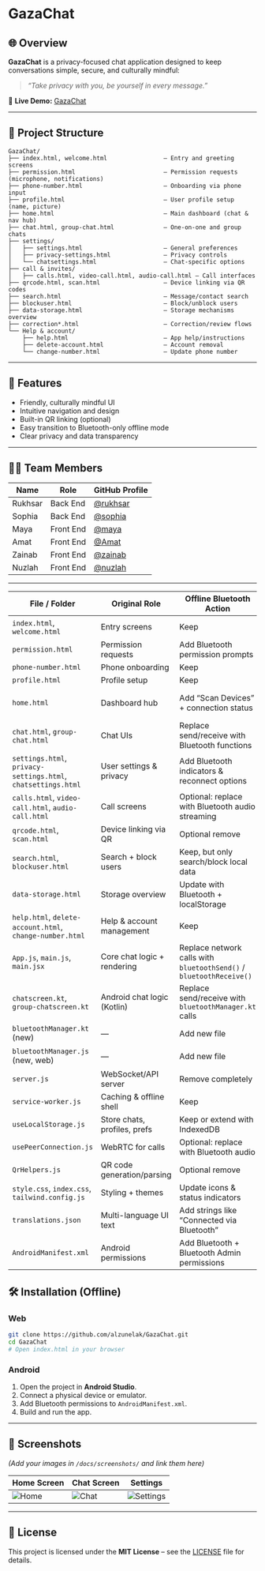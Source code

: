 
# GazaChat

## 🌐 Overview

**GazaChat** is a privacy-focused chat application designed to keep conversations simple, secure, and culturally mindful:

> *“Take privacy with you, be yourself in every message.”*

🔗 **Live Demo:** [GazaChat](https://alzunelak.github.io/GazaChat/index.html)

---

## 📂 Project Structure

```
GazaChat/
├── index.html, welcome.html                – Entry and greeting screens
├── permission.html                         – Permission requests (microphone, notifications)
├── phone-number.html                       – Onboarding via phone input
├── profile.html                            – User profile setup (name, picture)
├── home.html                               – Main dashboard (chat & nav hub)
├── chat.html, group-chat.html              – One-on-one and group chats
├── settings/
│   ├── settings.html                       – General preferences
│   ├── privacy-settings.html               – Privacy controls
│   └── chatsettings.html                   – Chat-specific options
├── call & invites/
│   ├── calls.html, video-call.html, audio-call.html – Call interfaces
├── qrcode.html, scan.html                  – Device linking via QR codes
├── search.html                             – Message/contact search
├── blockuser.html                          – Block/unblock users
├── data-storage.html                       – Storage mechanisms overview
├── correction*.html                        – Correction/review flows
└── Help & account/
    ├── help.html                           – App help/instructions
    ├── delete-account.html                 – Account removal
    └── change-number.html                  – Update phone number
```

---

## 🚀 Features

* Friendly, culturally mindful UI
* Intuitive navigation and design
* Built-in QR linking (optional)
* Easy transition to Bluetooth-only offline mode
* Clear privacy and data transparency

---

## 👩‍💻 Team Members

| Name    | Role      | GitHub Profile                              |
| ------- | --------- | ------------------------------------------- |
| Rukhsar | Back End  | [@rukhsar](https://github.com/yourusername) |
| Sophia  | Back End  | [@sophia](https://github.com/yourusername)  |
| Maya    | Front End | [@maya](https://github.com/yourusername)    |
| Amat    | Front End | [@Amat](https://github.com/yourusername)    |
| Zainab  | Front End | [@zainab](https://github.com/yourusername)  |
| Nuzlah  | Front End | [@nuzlah](https://github.com/yourusername)  |

---

| File / Folder                                                 | Original Role                | Offline Bluetooth Action                                            | Notes / Replacement                           |
| ------------------------------------------------------------- | ---------------------------- | ------------------------------------------------------------------- | --------------------------------------------- |
| `index.html`, `welcome.html`                                  | Entry screens                | Keep                                                                | No changes, just load offline                 |
| `permission.html`                                             | Permission requests          | Add Bluetooth permission prompts                                    | For Web: Web Bluetooth API; Android: manifest |
| `phone-number.html`                                           | Phone onboarding             | Keep                                                                | Works offline                                 |
| `profile.html`                                                | Profile setup                | Keep                                                                | Stored locally                                |
| `home.html`                                                   | Dashboard hub                | Add “Scan Devices” + connection status                              | Shows Connected / Searching / Disconnected    |
| `chat.html`, `group-chat.html`                                | Chat UIs                     | Replace send/receive with Bluetooth functions                       | Messages sent directly over Bluetooth         |
| `settings.html`, `privacy-settings.html`, `chatsettings.html` | User settings & privacy      | Add Bluetooth indicators & reconnect options                        | Add toggle for Bluetooth sync                 |
| `calls.html`, `video-call.html`, `audio-call.html`            | Call screens                 | Optional: replace with Bluetooth audio streaming                    | For offline audio/video calls (advanced)      |
| `qrcode.html`, `scan.html`                                    | Device linking via QR        | Optional remove                                                     | Bluetooth replaces QR session linking         |
| `search.html`, `blockuser.html`                               | Search + block users         | Keep, but only search/block local data                              | Runs on localStorage/IndexedDB                |
| `data-storage.html`                                           | Storage overview             | Update with Bluetooth + localStorage                                | Document offline approach                     |
| `help.html`, `delete-account.html`, `change-number.html`      | Help & account management    | Keep                                                                | Local only                                    |
| `App.js`, `main.js`, `main.jsx`                               | Core chat logic + rendering  | Replace network calls with `bluetoothSend()` / `bluetoothReceive()` | Listen for Bluetooth events                   |
| `chatscreen.kt`, `group-chatscreen.kt`                        | Android chat logic (Kotlin)  | Replace send/receive with `bluetoothManager.kt` calls               | Handles one-to-one & group chat               |
| `bluetoothManager.kt` (new)                                   | —                            | Add new file                                                        | Centralized Bluetooth discovery/send/receive  |
| `bluetoothManager.js` (new, web)                              | —                            | Add new file                                                        | Uses Web Bluetooth API                        |
| `server.js`                                                   | WebSocket/API server         | Remove completely                                                   | No server needed offline                      |
| `service-worker.js`                                           | Caching & offline shell      | Keep                                                                | Cache static assets & local data only         |
| `useLocalStorage.js`                                          | Store chats, profiles, prefs | Keep or extend with IndexedDB                                       | Fully offline storage                         |
| `usePeerConnection.js`                                        | WebRTC for calls             | Optional: replace with Bluetooth audio                              | Needed only if offline calls required         |
| `QrHelpers.js`                                                | QR code generation/parsing   | Optional remove                                                     | Bluetooth replaces QR linking                 |
| `style.css`, `index.css`, `tailwind.config.js`                | Styling + themes             | Update icons & status indicators                                    | Add Bluetooth icons                           |
| `translations.json`                                           | Multi-language UI text       | Add strings like “Connected via Bluetooth”                          | Keep offline translations                     |
| `AndroidManifest.xml`                                         | Android permissions          | Add Bluetooth + Bluetooth Admin permissions                         | Required for offline Bluetooth                |


## 🛠 Installation (Offline)

### Web

```bash
git clone https://github.com/alzunelak/GazaChat.git
cd GazaChat
# Open index.html in your browser
```

### Android

1. Open the project in **Android Studio**.
2. Connect a physical device or emulator.
3. Add Bluetooth permissions to `AndroidManifest.xml`.
4. Build and run the app.

---

## 📸 Screenshots

*(Add your images in `/docs/screenshots/` and link them here)*

| Home Screen                        | Chat Screen                        | Settings                                   |
| ---------------------------------- | ---------------------------------- | ------------------------------------------ |
| ![Home](docs/screenshots/home.png) | ![Chat](docs/screenshots/chat.png) | ![Settings](docs/screenshots/settings.png) |

---

## 📜 License

This project is licensed under the **MIT License** – see the [LICENSE](LICENSE) file for details.
